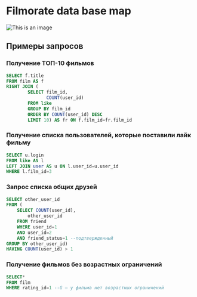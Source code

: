 # Filmorate data base map
![This is an image](https://github.com/Politik0/java-filmorate/blob/main/filmorateDB.png)

## Примеры запросов
### Получение ТОП-10 фильмов
```sql
SELECT f.title
FROM film AS f
RIGHT JOIN (
        SELECT film_id,
               COUNT(user_id)
        FROM like
        GROUP BY film_id
        ORDER BY COUNT(user_id) DESC
        LIMIT 10) AS fr ON f.film_id=fr.film_id
```

### Получение списка пользователей, которые поставили лайк фильму
```sql
SELECT u.login
FROM like AS l 
LEFT JOIN user AS u ON l.user_id=u.user_id
WHERE l.film_id=3
```

### Запрос списка общих друзей
```sql
SELECT other_user_id
FROM (
    SELECT COUNT(user_id),
        other_user_id
    FROM friend
    WHERE user_id=1
    AND user_id=2
    AND friend_status=1 --подтвержденный
GROUP BY other_user_id)
HAVING COUNT(user_id) > 1
```

### Получение фильмов без возрастных ограничений
```sql
SELECT*
FROM film
WHERE rating_id=1 --G — у фильма нет возрастных ограничений
```
